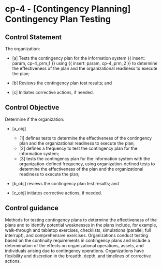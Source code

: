 # cp-4 - \[Contingency Planning\] Contingency Plan Testing

## Control Statement

The organization:

- \[a\] Tests the contingency plan for the information system {{ insert: param, cp-4_prm_1 }} using {{ insert: param, cp-4_prm_2 }} to determine the effectiveness of the plan and the organizational readiness to execute the plan;

- \[b\] Reviews the contingency plan test results; and

- \[c\] Initiates corrective actions, if needed.

## Control Objective

Determine if the organization:

- \[a_obj\]

  - \[1\] defines tests to determine the effectiveness of the contingency plan and the organizational readiness to execute the plan;
  - \[2\] defines a frequency to test the contingency plan for the information system;
  - \[3\] tests the contingency plan for the information system with the organization-defined frequency, using organization-defined tests to determine the effectiveness of the plan and the organizational readiness to execute the plan;

- \[b_obj\] reviews the contingency plan test results; and

- \[c_obj\] initiates corrective actions, if needed.

## Control guidance

Methods for testing contingency plans to determine the effectiveness of the plans and to identify potential weaknesses in the plans include, for example, walk-through and tabletop exercises, checklists, simulations (parallel, full interrupt), and comprehensive exercises. Organizations conduct testing based on the continuity requirements in contingency plans and include a determination of the effects on organizational operations, assets, and individuals arising due to contingency operations. Organizations have flexibility and discretion in the breadth, depth, and timelines of corrective actions.

